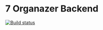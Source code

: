 # 7 Organazer Backend
[![Build status](https://ci.appveyor.com/api/projects/status/ws9fj143qximvw29?svg=true)](https://ci.appveyor.com/project/igrkirillov/lesson-organazer-backend)
